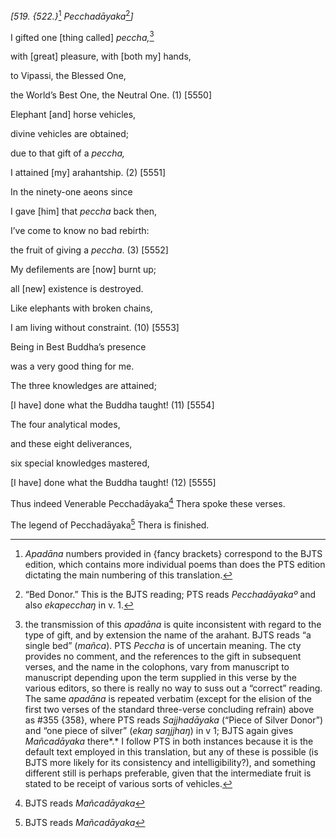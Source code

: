 *\[519. {522.}*[^1] *Pecchadāyaka*[^2]*\]*

I gifted one \[thing called\] *peccha,*[^3]

with \[great\] pleasure, with \[both my\] hands,

to Vipassi, the Blessed One,

the World’s Best One, the Neutral One. (1) \[5550\]

Elephant \[and\] horse vehicles,

divine vehicles are obtained;

due to that gift of a *peccha,*

I attained \[my\] arahantship. (2) \[5551\]

In the ninety-one aeons since

I gave \[him\] that *peccha* back then,

I’ve come to know no bad rebirth:

the fruit of giving a *peccha*. (3) \[5552\]

My defilements are \[now\] burnt up;

all \[new\] existence is destroyed.

Like elephants with broken chains,

I am living without constraint. (10) \[5553\]

Being in Best Buddha’s presence

was a very good thing for me.

The three knowledges are attained;

\[I have\] done what the Buddha taught! (11) \[5554\]

The four analytical modes,

and these eight deliverances,

six special knowledges mastered,

\[I have\] done what the Buddha taught! (12) \[5555\]

Thus indeed Venerable Pecchadāyaka[^4] Thera spoke these verses.

The legend of Pecchadāyaka[^5] Thera is finished.

[^1]: *Apadāna* numbers provided in {fancy brackets} correspond to the
    BJTS edition, which contains more individual poems than does the PTS
    edition dictating the main numbering of this translation.

[^2]: “Bed Donor.” This is the BJTS reading; PTS reads *Pecchadāyakaº*
    and also *ekapecchaŋ* in v. 1.

[^3]: the transmission of this *apadāna* is quite inconsistent with
    regard to the type of gift, and by extension the name of the
    arahant. BJTS reads “a single bed” (*mañca*). PTS *Peccha* is of
    uncertain meaning. The cty provides no comment, and the references
    to the gift in subsequent verses, and the name in the colophons,
    vary from manuscript to manuscript depending upon the term supplied
    in this verse by the various editors, so there is really no way to
    suss out a “correct” reading. The same *apadāna* is repeated
    verbatim (except for the elision of the first two verses of the
    standard three-verse concluding refrain) above as \#355 {358}, where
    PTS reads *Sajjhadāyaka* (“Piece of Silver Donor”) and “one piece of
    silver” (*ekaŋ saŋjjhaŋ*) in v 1; BJTS again gives *Mañcadāyaka*
    there*.* I follow PTS in both instances because it is the default
    text employed in this translation, but any of these is possible (is
    BJTS more likely for its consistency and intelligibility?), and
    something different still is perhaps preferable, given that the
    intermediate fruit is stated to be receipt of various sorts of
    vehicles.

[^4]: BJTS reads *Mañcadāyaka*

[^5]: BJTS reads *Mañcadāyaka*
